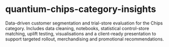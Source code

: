 # quantium-chips-category-insights
Data-driven customer segmentation and trial-store evaluation for the Chips category. Includes data cleaning, notebooks, statistical control-store matching, uplift testing, visualisations and a client-ready presentation to support targeted rollout, merchandising and promotional recommendations.
